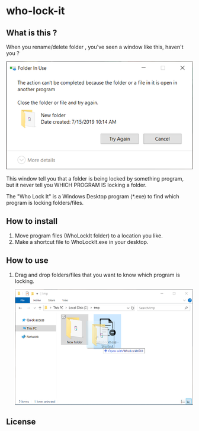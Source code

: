 # who-lock-it

## What is this ?

When you rename/delete folder , you've seen a window like this, haven't you ?

![folder in use](https://github.com/kusa-mochi/images-for-documents/raw/master/FolderInUse.PNG "folder in use")

This window tell you that a folder is being locked by something program, but it never tell you WHICH PROGRAM IS locking a folder.

The "Who Lock It" is a Windows Desktop program (*.exe) to find which program is locking folders/files.

## How to install

1. Move program files (WhoLockIt folder) to a location you like.
1. Make a shortcut file to WhoLockIt.exe in your desktop.

## How to use

1. Drag and drop folders/files that you want to know which program is locking.
    
    ![drag and drop to EXE](https://github.com/kusa-mochi/images-for-documents/raw/master/drag-and-drop-to-wholockitexe.PNG "drag and drop to EXE")

## License
